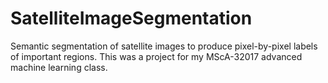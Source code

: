 # SatelliteImageSegmentation
Semantic segmentation of satellite images to produce pixel-by-pixel labels of important regions. This was a project for my MScA-32017 advanced machine learning class.
